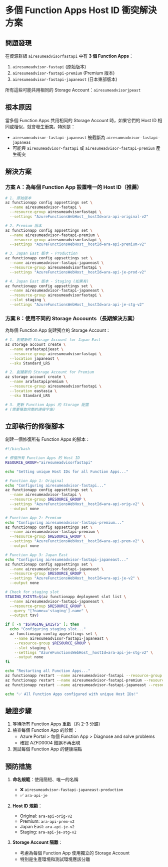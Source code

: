 # 多個 Function Apps Host ID 衝突解決方案

## 問題發現

在資源群組 `airesumeadvisorfastapi` 中有 **3 個 Function Apps**：
1. `airesumeadvisor-fastapi` (原始版本)
2. `airesumeadvisor-fastapi-premium` (Premium 版本)
3. `airesumeadvisor-fastapi-japaneast` (日本東部版本)

所有這些可能共用相同的 Storage Account：`airesumeadvisorjpeast`

## 根本原因

當多個 Function Apps 共用相同的 Storage Account 時，如果它們的 Host ID 相同或相似，就會發生衝突。特別是：
- `airesumeadvisor-fastapi-japaneast` 被截斷為 `airesumeadvisor-fastapi-japaneas`
- 可能與 `airesumeadvisor-fastapi` 或 `airesumeadvisor-fastapi-premium` 產生衝突

## 解決方案

### 方案 A：為每個 Function App 設置唯一的 Host ID（推薦）

```bash
# 1. 原始版本
az functionapp config appsettings set \
  --name airesumeadvisor-fastapi \
  --resource-group airesumeadvisorfastapi \
  --settings "AzureFunctionsWebHost__hostId=ara-api-original-v2"

# 2. Premium 版本
az functionapp config appsettings set \
  --name airesumeadvisor-fastapi-premium \
  --resource-group airesumeadvisorfastapi \
  --settings "AzureFunctionsWebHost__hostId=ara-api-premium-v2"

# 3. Japan East 版本 - Production
az functionapp config appsettings set \
  --name airesumeadvisor-fastapi-japaneast \
  --resource-group airesumeadvisorfastapi \
  --settings "AzureFunctionsWebHost__hostId=ara-api-je-prod-v2"

# 4. Japan East 版本 - Staging (如果有)
az functionapp config appsettings set \
  --name airesumeadvisor-fastapi-japaneast \
  --resource-group airesumeadvisorfastapi \
  --slot staging \
  --settings "AzureFunctionsWebHost__hostId=ara-api-je-stg-v2"
```

### 方案 B：使用不同的 Storage Accounts（長期解決方案）

為每個 Function App 創建獨立的 Storage Account：

```bash
# 1. 創建新的 Storage Account for Japan East
az storage account create \
  --name arafastapijeast \
  --resource-group airesumeadvisorfastapi \
  --location japaneast \
  --sku Standard_LRS

# 2. 創建新的 Storage Account for Premium
az storage account create \
  --name arafastapipremium \
  --resource-group airesumeadvisorfastapi \
  --location eastasia \
  --sku Standard_LRS

# 3. 更新 Function Apps 的 Storage 配置
# (需要獲取完整的連接字串)
```

## 立即執行的修復腳本

創建一個修復所有 Function Apps 的腳本：

```bash
#!/bin/bash

# 修復所有 Function Apps 的 Host ID
RESOURCE_GROUP="airesumeadvisorfastapi"

echo "Setting unique Host IDs for all Function Apps..."

# Function App 1: Original
echo "Configuring airesumeadvisor-fastapi..."
az functionapp config appsettings set \
  --name airesumeadvisor-fastapi \
  --resource-group $RESOURCE_GROUP \
  --settings "AzureFunctionsWebHost__hostId=ara-api-orig-v2" \
  --output none

# Function App 2: Premium
echo "Configuring airesumeadvisor-fastapi-premium..."
az functionapp config appsettings set \
  --name airesumeadvisor-fastapi-premium \
  --resource-group $RESOURCE_GROUP \
  --settings "AzureFunctionsWebHost__hostId=ara-api-prem-v2" \
  --output none

# Function App 3: Japan East
echo "Configuring airesumeadvisor-fastapi-japaneast..."
az functionapp config appsettings set \
  --name airesumeadvisor-fastapi-japaneast \
  --resource-group $RESOURCE_GROUP \
  --settings "AzureFunctionsWebHost__hostId=ara-api-je-v2" \
  --output none

# Check for staging slot
STAGING_EXISTS=$(az functionapp deployment slot list \
  --name airesumeadvisor-fastapi-japaneast \
  --resource-group $RESOURCE_GROUP \
  --query "[?name=='staging'].name" \
  --output tsv)

if [ -n "$STAGING_EXISTS" ]; then
  echo "Configuring staging slot..."
  az functionapp config appsettings set \
    --name airesumeadvisor-fastapi-japaneast \
    --resource-group $RESOURCE_GROUP \
    --slot staging \
    --settings "AzureFunctionsWebHost__hostId=ara-api-je-stg-v2" \
    --output none
fi

echo "Restarting all Function Apps..."
az functionapp restart --name airesumeadvisor-fastapi --resource-group $RESOURCE_GROUP
az functionapp restart --name airesumeadvisor-fastapi-premium --resource-group $RESOURCE_GROUP
az functionapp restart --name airesumeadvisor-fastapi-japaneast --resource-group $RESOURCE_GROUP

echo "✅ All Function Apps configured with unique Host IDs!"
```

## 驗證步驟

1. 等待所有 Function Apps 重啟（約 2-3 分鐘）
2. 檢查每個 Function App 的診斷：
   - Azure Portal > 每個 Function App > Diagnose and solve problems
   - 確認 AZFD0004 錯誤不再出現
3. 測試每個 Function App 的健康端點

## 預防措施

1. **命名規範**：使用簡短、唯一的名稱
   - ❌ `airesumeadvisor-fastapi-japaneast-production`
   - ✅ `ara-api-je`

2. **Host ID 規範**：
   - Original: `ara-api-orig-v2`
   - Premium: `ara-api-prem-v2`
   - Japan East: `ara-api-je-v2`
   - Staging: `ara-api-je-stg-v2`

3. **Storage Account 隔離**：
   - 考慮為每個 Function App 使用獨立的 Storage Account
   - 特別是生產環境和測試環境應該分離